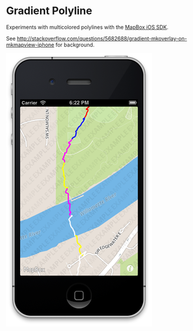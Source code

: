 # Gradient Polyline

Experiments with multicolored polylines with the [MapBox iOS SDK](http://mapbox.com/mapbox-ios-sdk). 

See http://stackoverflow.com/questions/5682688/gradient-mkoverlay-on-mkmapview-iphone for background. 

![](screenshot.png)